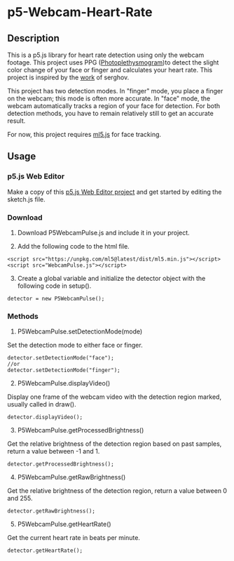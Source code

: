 # p5-Webcam-Heart-Rate
## Description
This is a p5.js library for heart rate detection using only the webcam footage. This project uses PPG ([Photoplethysmogram](https://en.wikipedia.org/wiki/Photoplethysmogram))to detect the slight color change of your face or finger and calculates your heart rate. This project is inspired by the [work](https://github.com/serghov/heartRate) of serghov.

This project has two detection modes. In "finger" mode, you place a finger on the webcam; this mode is often more accurate. In "face" mode, the webcam automatically tracks a region of your face for detection. For both detection methods, you have to remain relatively still to get an accurate result.

For now, this project requires [ml5.js](https://ml5js.org/) for face tracking.

## Usage
### p5.js Web Editor
Make a copy of this [p5.js Web Editor project](https://editor.p5js.org/zl4140/sketches/ifz1L5W1M) and get started by editing the sketch.js file.

### Download
1. Download P5WebcamPulse.js and include it in your project.

2. Add the following code to the html file.
```
<script src="https://unpkg.com/ml5@latest/dist/ml5.min.js"></script>
<script src="WebcamPulse.js"></script>
```

3. Create a global variable and initialize the detector object with the following code in setup().
```
detector = new P5WebcamPulse();
```
### Methods
1. P5WebcamPulse.setDetectionMode(mode)

Set the detection mode to either face or finger.
```
detector.setDetectionMode("face");
//or
detector.setDetectionMode("finger");
```

2. P5WebcamPulse.displayVideo()

Display one frame of the webcam video with the detection region marked, usually called in draw().
```
detector.displayVideo();
```

3. P5WebcamPulse.getProcessedBrightness()

Get the relative brightness of the detection region based on past samples, return a value between -1 and 1.
```
detector.getProcessedBrightness();
```

4. P5WebcamPulse.getRawBrightness()

Get the relative brightness of the detection region, return a value between 0 and 255.
```
detector.getRawBrightness();
```

5. P5WebcamPulse.getHeartRate()

Get the current heart rate in beats per minute.
```
detector.getHeartRate();
```
